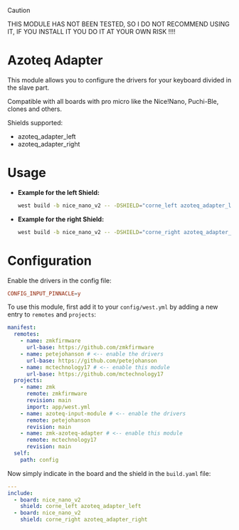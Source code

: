 > [!CAUTION]
> THIS MODULE HAS NOT BEEN TESTED, SO I DO NOT RECOMMEND USING IT, IF YOU
> INSTALL IT YOU DO IT AT YOUR OWN RISK !!!!

# Azoteq Adapter
This module allows you to configure the drivers for your keyboard divided in the slave part.

Compatible with all boards with pro micro like the Nice!Nano, Puchi-Ble, clones and others.

Shields supported:
- azoteq_adapter_left
- azoteq_adapter_right

# Usage

- **Example for the left Shield:**
  ```bash
  west build -b nice_nano_v2 -- -DSHIELD="corne_left azoteq_adapter_left"
  ```

- **Example for the right Shield:**
  ```bash
  west build -b nice_nano_v2 -- -DSHIELD="corne_right azoteq_adapter_right"
  ```

# Configuration
Enable the drivers in the config file:

```conf
CONFIG_INPUT_PINNACLE=y
```

To use this module, first add it to your `config/west.yml` by adding a new
entry to `remotes` and `projects`:

```yaml
manifest:
  remotes:
    - name: zmkfirmware
      url-base: https://github.com/zmkfirmware
    - name: petejohanson # <-- enable the drivers
      url-base: https://github.com/petejohanson
    - name: mctechnology17 # <-- enable this module
      url-base: https://github.com/mctechnology17
  projects:
    - name: zmk
      remote: zmkfirmware
      revision: main
      import: app/west.yml
    - name: azoteq-input-module # <-- enable the drivers
      remote: petejohanson
      revision: main
    - name: zmk-azoteq-adapter # <-- enable this module
      remote: mctechnology17
      revision: main
  self:
    path: config
```

Now simply indicate in the board and the shield in the `build.yaml` file:

```yaml
---
include:
  - board: nice_nano_v2
    shield: corne_left azoteq_adapter_left
  - board: nice_nano_v2
    shield: corne_right azoteq_adapter_right
```

[//]: # ( vim: set fdm=marker: )

